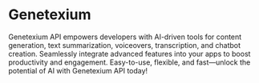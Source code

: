# Genetexium
Genetexium API empowers developers with AI-driven tools for content generation, text summarization, voiceovers, transcription, and chatbot creation. Seamlessly integrate advanced features into your apps to boost productivity and engagement. Easy-to-use, flexible, and fast—unlock the potential of AI with Genetexium API today!
